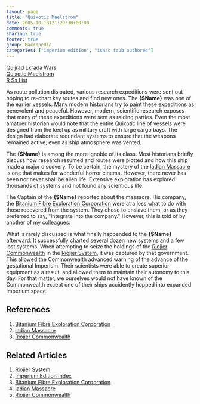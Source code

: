 ```yaml
---
layout: page
title: "Quixotic Maelstrom"
date: 2005-10-18T21:29:30+00:00
comments: true
sharing: true
footer: true
group: Macropedia
categories: ["imperium edition", "isaac taub authored"]
---
```


<div class='row'>
	<div class='col-md-4'><a href='/macropedia/quijrad-lkrada-wars'>Quijrad Lkrada Wars</a></div>
	<div class='col-md-4'><a href='/macropedia/quixotic-maelstrom'>Quixotic Maelstrom</a></div>
	<div class='col-md-4'><a href='/macropedia/r-ss-list'>R Ss List</a></div>
</div>


As route pollution disipated, various research expeditions were sent out hoping to re-chart key routes and find new ones. The **{$Name}** was one of the earlier vessels. Many modern historians try to paint these expeditions as benevolent and peaceful. However, modern, scientific research exposes that many of these expeditions were sent as raiding parties. Even the most amatuer historian would note that the entire Quixotic line of vessels were designed from the keel up as military craft with large cargo bays. The design had elaborate redundant systems to ensure that the weapons remained active, even as ship atmosphere was vented.

The **{$Name}** is among the more ignoble of its class. Most historians briefly discuss how research resumed and routes were plotted and how this ship made a major discovery. To be certain, the mystery of the [Iadian Massacre](/macropedia/iadian-massacre) is one that makes for wonderful horror cinema. However, there never has been nor never shall be alien life. Extensive exploration has explored thousands of systems and not found any scientious life.

The Captain of the **{$Name}** reported about the massacre. His company, the [Bitanium Fibre Exploration Corporation](/macropedia/bitanium-fibre-exploration-corporation) were at a loss what to do with those recovered from the system. They chose to enslave them, or as they preferred to say, "integrate into the company." However, this is told of by another of my colleagues.

What is rarely discussed is what finally happended to the  **{$Name}** afterward. It successfully charted several dozen new systems and a few lost systems. When attempting to seize the holdings of the [Riojier Commonwealth](/macropedia/riojier-commonwealth) in the [Riojier System](/star-systems/riojier-system), it was captured by that government. This allowed the Commonwealth advanced warning of the advance of the gestational Imperium. Their scientists were able to create superior equipment as a result, and allowed them to maintain their autonomy to this day. For that matter, we ourselves would not have known of the Commonwealth except one of their ships accidently hopped into expanded Imperium space.

## References
1. [Bitanium Fibre Exploration Corporation](/macropedia/bitanium-fibre-exploration-corporation)
1. [Iadian Massacre](/macropedia/iadian-massacre)
1. [Riojier Commonwealth](/macropedia/riojier-commonwealth)

## Related Articles

1. [Riojier System](/star-systems/riojier-system)
2. [Imperium Edition Index](/macropedia/imperium-edition-index)
3. [Bitanium Fibre Exploration Corporation](/macropedia/bitanium-fibre-exploration-corporation)
4. [Iadian Massacre](/macropedia/iadian-massacre)
5. [Riojier Commonwealth](/macropedia/riojier-commonwealth)



 
